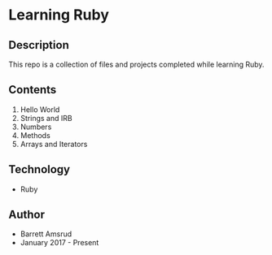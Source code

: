 # Learning Ruby

## Description

This repo is a collection of files and projects completed while learning Ruby.

## Contents

01. Hello World
02. Strings and IRB
03. Numbers
04. Methods
05. Arrays and Iterators

## Technology

- Ruby

## Author

- Barrett Amsrud
- January 2017 - Present